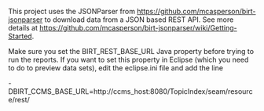 This project uses the JSONParser from https://github.com/mcasperson/birt-jsonparser to download data from a JSON based REST API. See more details at https://github.com/mcasperson/birt-jsonparser/wiki/Getting-Started.

Make sure you set the BIRT_REST_BASE_URL Java property before trying to run the reports. If you want to set this property in Eclipse (which you need to do to preview data sets), edit the eclipse.ini file and add the line

-DBIRT_CCMS_BASE_URL=http://ccms_host:8080/TopicIndex/seam/resource/rest/